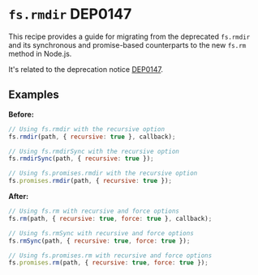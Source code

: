 # `fs.rmdir` DEP0147

This recipe provides a guide for migrating from the deprecated `fs.rmdir` and its synchronous and promise-based counterparts to the new `fs.rm` method in Node.js.

It's related to the deprecation notice [DEP0147](https://nodejs.org/api/deprecations.html#DEP0147).

## Examples

**Before:**

```js
// Using fs.rmdir with the recursive option
fs.rmdir(path, { recursive: true }, callback);

// Using fs.rmdirSync with the recursive option
fs.rmdirSync(path, { recursive: true });

// Using fs.promises.rmdir with the recursive option
fs.promises.rmdir(path, { recursive: true });
```

**After:**

```js
// Using fs.rm with recursive and force options
fs.rm(path, { recursive: true, force: true }, callback);

// Using fs.rmSync with recursive and force options
fs.rmSync(path, { recursive: true, force: true });

// Using fs.promises.rm with recursive and force options
fs.promises.rm(path, { recursive: true, force: true });
```
